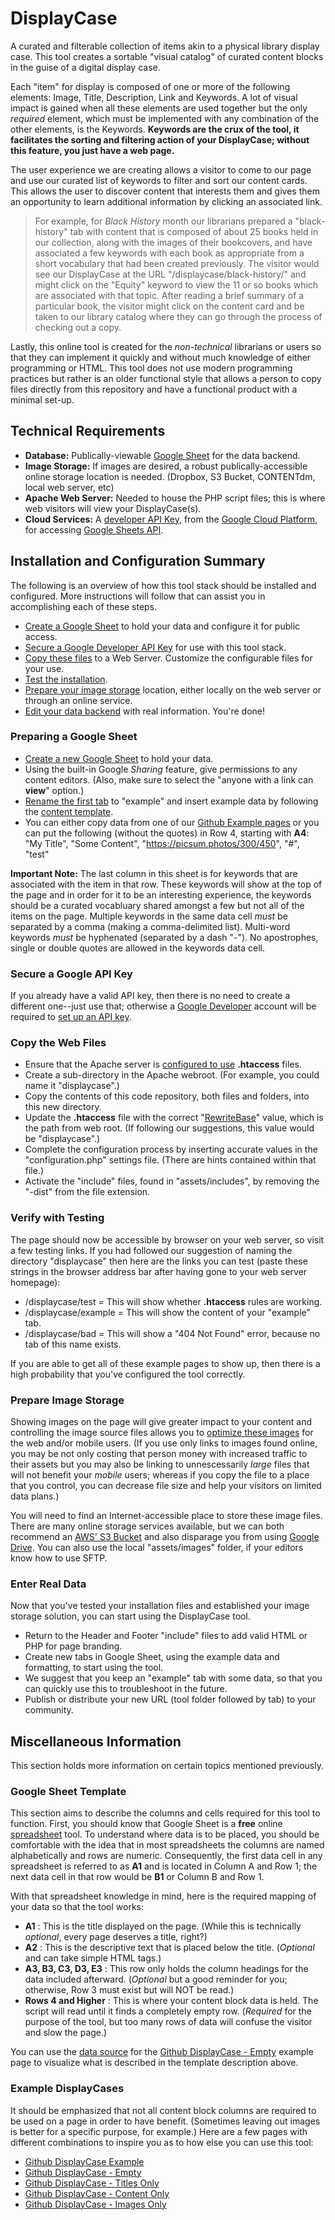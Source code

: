 # DisplayCase 
A curated and filterable collection of items akin to a physical library display case. This tool creates a sortable "visual catalog" of curated content blocks in the guise of a digital display case. 

Each "item" for display is composed of one or more of the following elements: Image, Title, Description, Link and Keywords. A lot of visual impact is gained when all these elements are used together but the only _required_ element, which must be implemented with any combination of the other elements, is the Keywords. **Keywords are the crux of the tool, it facilitates the sorting and filtering action of your DisplayCase; without this feature, you just have a web page.**

The user experience we are creating allows a visitor to come to our page and use our curated list of keywords to filter and sort our content cards.  This allows the user to discover content that interests them and gives them an opportunity to learn additional information by clicking an associated link.

> For example, for _Black History_ month our librarians prepared a "black-history" tab with content that is composed of about 25 books held in our collection, along with the images of their bookcovers, and have associated a few keywords with each book as appropriate from a short vocabulary that had been created previously. The visitor would see our DisplayCase at the URL "/displaycase/black-history/" and might click on the "Equity" keyword to view the 11 or so books which are associated with that topic. After reading a brief summary of a particular book, the visitor might click on the content card and be taken to our library catalog where they can go through the process of checking out a copy.

Lastly, this online tool is created for the _non-technical_ librarians or users so that they can implement it quickly and without much knowledge of either programming or HTML. This tool does not use modern programming practices but rather is an older functional style that allows a person to copy files directly from this repository and have a functional product with a minimal set-up.

## Technical Requirements

 - <b>Database:</b> Publically-viewable [Google Sheet](https://www.google.com/sheets/about/) for the data backend.
 - <b>Image Storage:</b> If images are desired, a robust publically-accessible online storage location is needed. (Dropbox, S3 Bucket, CONTENTdm, local web server, etc)
 - <b>Apache Web Server:</b> Needed to house the PHP script files; this is where web visitors will view your DisplayCase(s).
 - <b>Cloud Services:</b> A [developer API Key](https://cloud.google.com/docs/authentication/api-keys), from the [Google Cloud Platform](https://cloud.google.com/), for accessing [Google Sheets API](https://developers.google.com/sheets/api/guides/concepts).

## Installation and Configuration Summary

The following is an overview of how this tool stack should be installed and configured. More instructions will follow that can assist you in accomplishing each of these steps.

- [Create a Google Sheet](#preparing-a-google-sheet) to hold your data and configure it for public access. 
- [Secure a Google Developer API Key](#secure-a-google-api-key) for use with this tool stack.
- [Copy these files](#copy-the-web-files) to a Web Server. Customize the configurable files for your use.
- [Test the installation](#verify-with-testing).
- [Prepare your image storage](#prepare-image-storage) location, either locally on the web server or through an online service.
- [Edit your data backend](#enter-real-data) with real information. You're done!

### Preparing a Google Sheet

- [Create a new Google Sheet](https://www.wikihow.com/Use-Google-Spreadsheets) to hold your data.
- Using the built-in Google _Sharing_ feature, give permissions to any content editors. (Also, make sure to select the "anyone with a link can **view**" option.)
- [Rename the first tab](https://edu.gcfglobal.org/en/googlespreadsheets/working-with-multiple-sheets/1/#) to "example" and insert example data by following the [content template](#google-sheet-template).
- You can either copy data from one of our [Github Example pages](#example-displaycases) or you can put the following (without the quotes) in Row 4, starting with **A4**: "My Title", "Some Content", "https://picsum.photos/300/450", "#", "test"

**Important Note:** The last column in this sheet is for keywords that are associated with the item in that row. These keywords will show at the top of the page and in order for it to be an interesting experience, the keywords should be a curated vocabluary shared amongst a few but not all of the items on the page. Multiple keywords in the same data cell _must_ be separated by a comma (making a comma-delimited list). Multi-word keywords _must_ be hyphenated (separated by a dash "-"). No apostrophes, single or double quotes are allowed in the keywords data cell.

### Secure a Google API Key

If you already have a valid API key, then there is no need to create a different one--just use that; otherwise a
[Google Developer](https://developers.google.com/) account will be required to [set up an API key](https://support.google.com/googleapi/answer/6158862).

### Copy the Web Files

- Ensure that the Apache server is [configured to use](https://httpd.apache.org/docs/2.4/howto/htaccess.html) **.htaccess** files.
- Create a sub-directory in the Apache webroot. (For example, you could name it "displaycase".)
- Copy the contents of this code repository, both files and folders, into this new directory.
- Update the **.htaccess**  file with the correct "[RewriteBase](https://www.oreilly.com/library/view/apache-the-definitive/0596002033/re127.html)" value, which is the path from web root. (If following our suggestions, this value would be "displaycase".) 
- Complete the configuration process by inserting accurate values in the "configuration.php" settings file. (There are hints contained within that file.)
- Activate the "include" files, found in "assets/includes", by removing the "-dist" from the file extension.

### Verify with Testing

The page should now be accessible by browser on your web server, so visit a few testing links. If you had followed our suggestion of naming the directory "displaycase" then here are the links you can test (paste these strings in the browser address bar after having gone to your web server homepage):

- /displaycase/test = This will show whether **.htaccess** rules are working.
- /displaycase/example = This will show the content of your "example" tab.
- /displaycase/bad = This will show a "404 Not Found" error, because no tab of this name exists.

If you are able to get all of these example pages to show up, then there is a high probability that you've configured the tool correctly.

### Prepare Image Storage

Showing images on the page will give greater impact to your content and controlling the image source files allows you to [optimize these images](https://www.wpbeginner.com/beginners-guide/speed-wordpress-save-images-optimized-web/) for the web and/or mobile users. (If you use only links to images found online, you may be not only costing that person money with increased traffic to their assets but you may also be linking to unnescessarily _large_ files that will not benefit your _mobile_ users; whereas if you copy the file to a place that you control, you can decrease file size and help your visitors on limited data plans.) 

You will need to find an Internet-accessible place to store these image files. There are many online storage services available, but we can both recommend an [AWS' S3 Bucket](https://docs.aws.amazon.com/AmazonS3/latest/userguide/Welcome.html) and also disparage you from using [Google Drive](https://stackoverflow.com/questions/46874536/why-hosting-images-in-google-sites-from-google-drive-has-stopped-working). You can also use the local "assets/images" folder, if your editors know how to use SFTP.

### Enter Real Data

Now that you've tested your installation files and established your image storage solution, you can start using the DisplayCase tool.

- Return to the Header and Footer "include" files to add valid HTML or PHP for page branding.
- Create new tabs in Google Sheet, using the example data and formatting, to start using the tool.
- We suggest that you keep an "example" tab with some data, so that you can quickly use this to troubleshoot in the future.
- Publish or distribute your new URL (tool folder followed by tab) to your community.

## Miscellaneous Information

This section holds more information on certain topics mentioned previously.

### Google Sheet Template

This section aims to describe the columns and cells required for this tool to function. First, you should know that Google Sheet is a **free**
online [spreadsheet](https://www.computerhope.com/jargon/s/spreadsheet.htm) tool. To understand where data is to be placed, 
you should be comfortable with the idea that in most spreadsheets the columns are named alphabetically and rows are numeric. 
Consequently, the first data cell in any spreadsheet is referred to as **A1** and is located in Column A and Row 1; the next data cell
in that row would be **B1** or Column B and Row 1.

With that spreadsheet knowledge in mind, here is the required mapping of your data so that the tool works:

- **A1** : This is the title displayed on the page. (While this is technically _optional_, every page deserves a title, right?)
- **A2** : This is the descriptive text that is placed below the title. (_Optional_ and can take simple HTML tags.)
- **A3, B3, C3, D3, E3** : This row only holds the column headings for the data included afterward. (_Optional_ but a good reminder for you; otherwise, Row 3 must exist but will NOT be read.)
- **Rows 4 and Higher** : This is where your content block data is held. The script will read until it finds a completely empty row. (_Required_ for the purpose of the tool, but too many rows of data will confuse the visitor and slow the page.)

You can use the [data source](https://docs.google.com/spreadsheets/d/1ug0i6Nu__CL4saGZolusqlgjmEHJZ9FTsKaJRRLPOtc/view#gid=1871925662) for the  [Github DisplayCase - Empty](https://webapps.library.fresnostate.edu/github-example/displaycase/empty) example page to visualize what is described in the template description above. 


### Example DisplayCases

It should be emphasized that not all content block columns are required to be used on a page in order to have benefit. (Sometimes leaving out images is better for a specific purpose, for example.) Here are a few pages with different combinations to inspire you as to how else you can use this tool:

 - [Github DisplayCase Example](https://webapps.library.fresnostate.edu/github-example/displaycase/example)
 - [Github DisplayCase - Empty](https://webapps.library.fresnostate.edu/github-example/displaycase/empty)
 - [Github DisplayCase - Titles Only](https://webapps.library.fresnostate.edu/github-example/displaycase/title)
 - [Github DisplayCase - Content Only](https://webapps.library.fresnostate.edu/github-example/displaycase/content)
 - [Github DisplayCase - Images Only](https://webapps.library.fresnostate.edu/github-example/displaycase/image)
